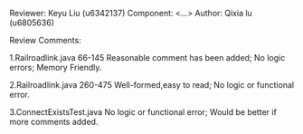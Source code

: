 Reviewer: Keyu Liu (u6342137)
Component: <...>
Author: Qixia lu (u6805636)

Review Comments:

1.Railroadlink.java 66-145
Reasonable comment has been added;
No logic errors;
Memory Friendly.

2.Railroadlink.java 260-475
Well-formed,easy to read;
No logic or functional error.

3.ConnectExistsTest.java
No logic or functional error;
Would be better if more comments added.
